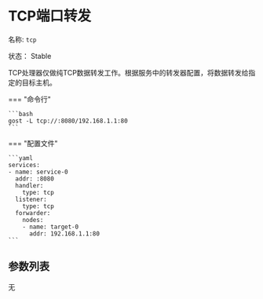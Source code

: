 # TCP端口转发

名称: `tcp`

状态： Stable

TCP处理器仅做纯TCP数据转发工作。根据服务中的转发器配置，将数据转发给指定的目标主机。

=== "命令行"

	```bash
	gost -L tcp://:8080/192.168.1.1:80
	```

=== "配置文件"

    ```yaml
	services:
	- name: service-0
	  addr: :8080
	  handler:
		type: tcp
	  listener:
		type: tcp
	  forwarder:
	    nodes:
		- name: target-0
		  addr: 192.168.1.1:80
	```

## 参数列表

无


